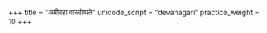 +++
title = "अमीवहा वास्तोष्पते"
unicode_script = "devanagari"
practice_weight = 10
+++

<div class="js_include" url="/vedAH/Rk/shAkalam/saMhitA/07/056_01_amIvahA_vAstoShpate/"  newLevelForH1="2" includeTitle="true"> </div>  
